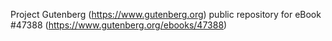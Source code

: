 Project Gutenberg (https://www.gutenberg.org) public repository for eBook #47388 (https://www.gutenberg.org/ebooks/47388)
